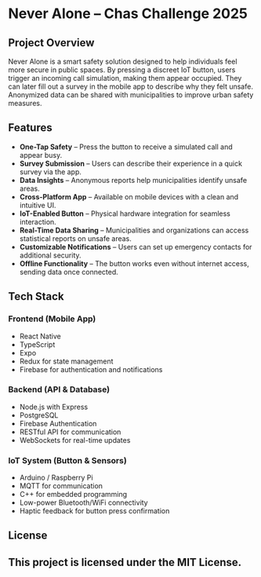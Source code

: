# **Never Alone** – Chas Challenge 2025

## **Project Overview**
Never Alone is a smart safety solution designed to help individuals feel more secure in public spaces. By pressing a discreet IoT button, users trigger an incoming call simulation, making them appear occupied. They can later fill out a survey in the mobile app to describe why they felt unsafe. Anonymized data can be shared with municipalities to improve urban safety measures.

## **Features**
- **One-Tap Safety** – Press the button to receive a simulated call and appear busy.
- **Survey Submission** – Users can describe their experience in a quick survey via the app.
- **Data Insights** – Anonymous reports help municipalities identify unsafe areas.
- **Cross-Platform App** – Available on mobile devices with a clean and intuitive UI.
- **IoT-Enabled Button** – Physical hardware integration for seamless interaction.
- **Real-Time Data Sharing** – Municipalities and organizations can access statistical reports on unsafe areas.
- **Customizable Notifications** – Users can set up emergency contacts for additional security.
- **Offline Functionality** – The button works even without internet access, sending data once connected.

## **Tech Stack**
### **Frontend (Mobile App)**
- React Native
- TypeScript
- Expo
- Redux for state management
- Firebase for authentication and notifications

### **Backend (API & Database)**
- Node.js with Express
- PostgreSQL
- Firebase Authentication
- RESTful API for communication
- WebSockets for real-time updates

### **IoT System (Button & Sensors)**
- Arduino / Raspberry Pi
- MQTT for communication
- C++ for embedded programming
- Low-power Bluetooth/WiFi connectivity
- Haptic feedback for button press confirmation

## **License**
This project is licensed under the MIT License.
---

